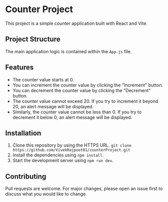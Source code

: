 # Counter Project

This project is a simple counter application built with React and Vite.

## Project Structure

The main application logic is contained within the `App.js` file.

## Features

- The counter value starts at 0.
- You can increment the counter value by clicking the "Increment" button.
- You can decrement the counter value by clicking the "Decrement" button.
- The counter value cannot exceed 20. If you try to increment it beyond 20, an alert message will be displayed.
- Similarly, the counter value cannot be less than 0. If you try to decrement it below 0, an alert message will be displayed.

## Installation

1. Clone this repository by using the HTTPS URL.
   `
   git clone https://github.com/VivekRajpoot01/counterProject.git
   `
3. Install the dependencies using `npm install`.
4. Start the development server using `npm run dev`.

## Contributing

Pull requests are welcome. For major changes, please open an issue first to discuss what you would like to change.

